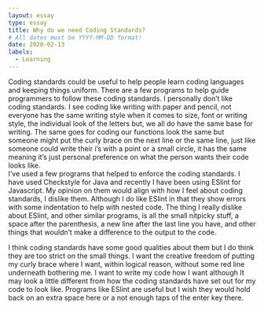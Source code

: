 ```yaml
---
layout: essay
type: essay
title: Why do we need Coding Standards?
# All dates must be YYYY-MM-DD format!
date: 2020-02-13
labels:
  - Learning
---
```


Coding standards could be useful to help people learn coding languages and keeping things uniform.  There are a few programs to help guide programmers to follow these coding standards.  I personally don’t like coding standards.  I see coding like writing with paper and pencil, not everyone has the same writing style when it comes to size, font or writing style, the individual look of the letters but, we all do have the same base for writing.  The same goes for coding our functions look the same but someone might put the curly brace on the next line or the same line, just like someone could write their i’s with a point or a small circle, it has the same meaning it’s just personal preference on what the person wants their code looks like.  
I’ve used a few programs that helped to enforce the coding standards.  I have used Checkstyle for Java and recently I have been using ESlint for Javascript.  My opinion on them would align with how I feel about coding standards, I dislike them.  Although I do like ESlint in that they show errors with some indentation to help with nested code.  The thing I really dislike about ESlint, and other similar programs, is all the small nitpicky stuff, a space after the parenthesis, a new line after the last line you have, and other things that wouldn’t make a difference to the output to the code.  

I think coding standards have some good qualities about them but I do think they are too strict on the small things.  I want the creative freedom of putting my curly brace where I want, within logical reason, without some red line underneath bothering me.  I want to write my code how I want although It may look a little different from how the coding standards have set out for my code to look like.  Programs like ESlint are useful but I wish they would hold back on an extra space here or a not enough taps of the enter key there.  
